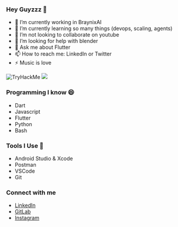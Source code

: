 ### Hey Guyzzz 👋

 - 🔭  I’m currently working in BraynixAI
 - 🌱  I’m currently learning so many things (devops, scaling, agents)
 - 👯  I’m not looking to collaborate on youtube
 - 🤔  I’m looking for help with blender
 - 💬  Ask me about Flutter
 - 📫  How to reach me: LinkedIn or Twitter 
 - ⚡  Music is love

<img src="https://tryhackme-badges.s3.amazonaws.com/anon000x.png" alt="TryHackMe">

<img src='https://github-readme-stats.vercel.app/api?username=anon-000&show_icons=true&theme=gruvbox'>



### Programming I know 😄
 - Dart
 - Javascript
 - Flutter
 - Python
 - Bash

 
### Tools I Use 🔭
 - Android Studio & Xcode
 - Postman
 - VSCode
 - Git
 
### Connect with me
 - [LinkedIn](https://www.linkedin.com/in/aurosmruti-das-958413175)
 - [GitLab](https://gitlab.com/anon_000)
 - [Instagram](https://www.instagram.com/aurosmruti/)
 
